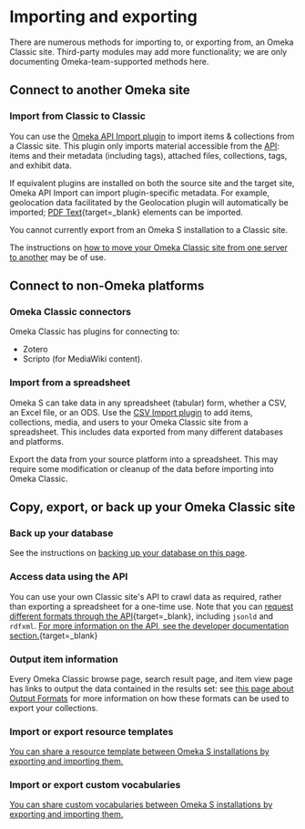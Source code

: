 # Importing and exporting

There are numerous methods for importing to, or exporting from, an Omeka Classic site. Third-party modules may add more functionality; we are only documenting Omeka-team-supported methods here. 

## Connect to another Omeka site

### Import from Classic to Classic

You can use the [Omeka API Import plugin](../Plugins/Omeka_API_Import.md) to import items & collections from a Classic site. This plugin only imports material accessible from the [API](../Admin/Settings/API_Settings.md): items and their metadata (including tags), attached files, collections, tags, and exhibit data. 

If equivalent plugins are installed on both the source site and the target site, Omeka API Import can import plugin-specific metadata. For example, geolocation data facilitated by the Geolocation plugin will automatically be imported; [PDF Text](https://omeka.org/classic/plugins/PdfText/){target=_blank} elements can be imported.

You cannot currently export from an Omeka S installation to a Classic site. 

The instructions on [how to move your Omeka Classic site from one server to another](Moving_to_Another_Server.md) may be of use. 

## Connect to non-Omeka platforms

### Omeka Classic connectors

Omeka Classic has plugins for connecting to:

- Zotero
- Scripto (for MediaWiki content).

### Import from a spreadsheet

Omeka S can take data in any spreadsheet (tabular) form, whether a CSV, an Excel file, or an ODS. Use the [CSV Import plugin](../Plugins/CSVImport.md) to add items, collections, media, and users to your Omeka Classic site from a spreadsheet. This includes data exported from many different databases and platforms. 

Export the data from your source platform into a spreadsheet. This may require some modification or cleanup of the data before importing into Omeka Classic. 

## Copy, export, or back up your Omeka Classic site

### Back up your database

See the instructions on [backing up your database on this page](Backing_up_an_Omeka_Database.md).

### Access data using the API

You can use your own Classic site's API to crawl data as required, rather than exporting a spreadsheet for a one-time use. Note that you can [request different formats through the API](https://omeka.org/s/docs/developer/api/rest_api/#responses){target=_blank}, including `jsonld` and `rdfxml`. [For more information on the API, see the developer documentation section.](https://omeka.org/s/docs/developer/api/){target=_blank}

### Output item information

Every Omeka Classic browse page, search result page, and item view page has links to output the data contained in the results set: see [this page about Output Formats](Output_Formats.md) for more information on how these formats can be used to export your collections. 




<!-- copied from the S page --->

### Import or export resource templates 

[You can share a resource template between Omeka S installations by exporting and importing them.](https://omeka.org/s/docs/user-manual/content/resource-template/#share-resource-templates)

### Import or export custom vocabularies

[You can share custom vocabularies between Omeka S installations by exporting and importing them.](https://omeka.org/s/docs/user-manual/modules/customvocab/#manage-custom-vocabs)

